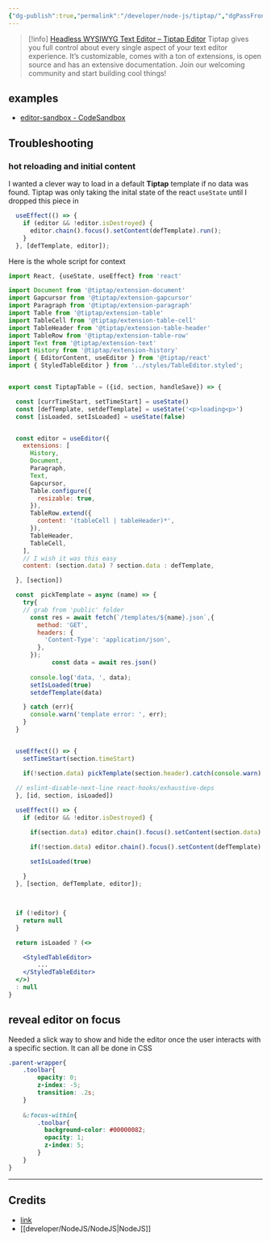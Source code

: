```yaml
---
{"dg-publish":true,"permalink":"/developer/node-js/tiptap/","dgPassFrontmatter":true}
---
```


> [!info] [Headless WYSIWYG Text Editor – Tiptap Editor](https://tiptap.dev/) 
> Tiptap gives you full control about every single aspect of your text editor experience. It’s customizable, comes with a ton of extensions, is open source and has an extensive documentation. Join our welcoming community and start building cool things!

## examples
- [editor-sandbox - CodeSandbox](https://codesandbox.io/s/fok5cu?file=/src/components/Tiptap.vue)
## Troubleshooting

### hot reloading and initial content
I wanted a clever way to load in a default **Tiptap** template if no data was found. Tiptap was only taking the inital state of the react `useState` until I dropped this piece in
```jsx
  useEffect(() => {
    if (editor && !editor.isDestroyed) {
      editor.chain().focus().setContent(defTemplate).run();
    }
  }, [defTemplate, editor]);
```

Here is the whole script for context
```jsx
import React, {useState, useEffect} from 'react'

import Document from '@tiptap/extension-document'
import Gapcursor from '@tiptap/extension-gapcursor'
import Paragraph from '@tiptap/extension-paragraph'
import Table from '@tiptap/extension-table'
import TableCell from '@tiptap/extension-table-cell'
import TableHeader from '@tiptap/extension-table-header'
import TableRow from '@tiptap/extension-table-row'
import Text from '@tiptap/extension-text'
import History from '@tiptap/extension-history'
import { EditorContent, useEditor } from '@tiptap/react'
import { StyledTableEditor } from '../styles/TableEditor.styled';


export const TiptapTable = ({id, section, handleSave}) => {

  const [currTimeStart, setTimeStart] = useState()
  const [defTemplate, setdefTemplate] = useState('<p>loading<p>')
  const [isLoaded, setIsLoaded] = useState(false)


  const editor = useEditor({
    extensions: [
      History,
      Document,
      Paragraph,
      Text,
      Gapcursor,
      Table.configure({
        resizable: true,
      }),
      TableRow.extend({
        content: '(tableCell | tableHeader)*',
      }),
      TableHeader,
      TableCell,
    ],
    // I wish it was this easy
    content: (section.data) ? section.data : defTemplate,

  }, [section])

  const  pickTemplate = async (name) => {
    try{
	// grab from 'public' folder
      const res = await fetch(`/templates/${name}.json`,{
        method: 'GET',
        headers: {
          'Content-Type': 'application/json',
        },
      });
			const data = await res.json()
      
      console.log('data, ', data);
      setIsLoaded(true)
      setdefTemplate(data)

    } catch (err){
      console.warn('template error: ', err);
    }
  }


  useEffect(() => {
    setTimeStart(section.timeStart)

    if(!section.data) pickTemplate(section.header).catch(console.warn)
 
  // eslint-disable-next-line react-hooks/exhaustive-deps
  }, [id, section, isLoaded])

  useEffect(() => {
    if (editor && !editor.isDestroyed) {

      if(section.data) editor.chain().focus().setContent(section.data).run()

      if(!section.data) editor.chain().focus().setContent(defTemplate).run()

      setIsLoaded(true)
      
    }
  }, [section, defTemplate, editor]);


  
  if (!editor) {
    return null
  }

  return isLoaded ? (<>

    <StyledTableEditor>
        ...
    </StyledTableEditor>
  </>) 
  : null
}

```

## reveal editor on focus
Needed a slick way to show and hide the editor once the user interacts with a specific section. It can all be done in CSS
```scss
.parent-wrapper{
	.toolbar{
	    opacity: 0;
	    z-index: -5;
	    transition: .2s;
	}
	
	&:focus-within{
	    .toolbar{
	      background-color: #00000082;
	      opacity: 1;
	      z-index: 5;
	    }
	}
}
```

---
## Credits 
- [link](https://github.com/ueberdosis/tiptap/issues/1451#issuecomment-941988769)
- [[developer/NodeJS/NodeJS\|NodeJS]]